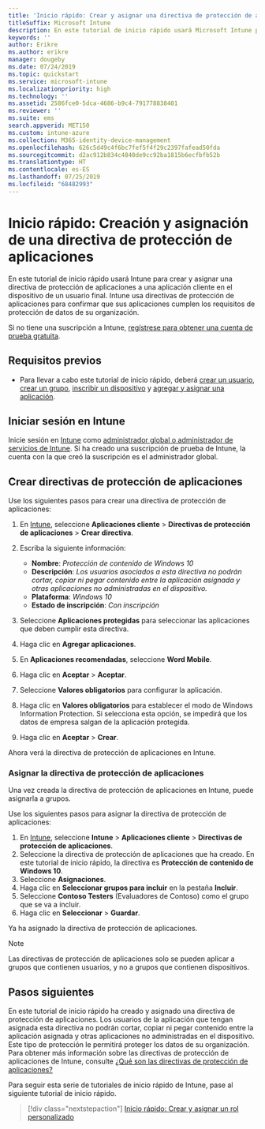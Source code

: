 ```yaml
---
title: 'Inicio rápido: Crear y asignar una directiva de protección de aplicaciones'
titleSuffix: Microsoft Intune
description: En este tutorial de inicio rápido usará Microsoft Intune para crear y asignar una directiva de protección de aplicaciones.
keywords: ''
author: Erikre
ms.author: erikre
manager: dougeby
ms.date: 07/24/2019
ms.topic: quickstart
ms.service: microsoft-intune
ms.localizationpriority: high
ms.technology: ''
ms.assetid: 2586fce0-5dca-4686-b9c4-791778838401
ms.reviewer: ''
ms.suite: ems
search.appverid: MET150
ms.custom: intune-azure
ms.collection: M365-identity-device-management
ms.openlocfilehash: 626c5d49c4f6bc7fef5f4f29c2397fafead50fda
ms.sourcegitcommit: d2ac912b834c4840de9cc92ba1815b6ecfbfb52b
ms.translationtype: HT
ms.contentlocale: es-ES
ms.lasthandoff: 07/25/2019
ms.locfileid: "68482993"
---
```

# <a name="quickstart-create-and-assign-an-app-protection-policy"></a>Inicio rápido: Creación y asignación de una directiva de protección de aplicaciones

En este tutorial de inicio rápido usará Intune para crear y asignar una directiva de protección de aplicaciones a una aplicación cliente en el dispositivo de un usuario final. Intune usa directivas de protección de aplicaciones para confirmar que sus aplicaciones cumplen los requisitos de protección de datos de su organización.

Si no tiene una suscripción a Intune, [regístrese para obtener una cuenta de prueba gratuita](free-trial-sign-up.md).

## <a name="prerequisites"></a>Requisitos previos

- Para llevar a cabo este tutorial de inicio rápido, deberá [crear un usuario](quickstart-create-user.md), [crear un grupo](quickstart-create-group.md), [inscribir un dispositivo](quickstart-setup-auto-enrollment.md) y [agregar y asignar una aplicación](quickstart-add-assign-app.md).

## <a name="sign-in-to-intune"></a>Iniciar sesión en Intune

Inicie sesión en [Intune](https://aka.ms/intuneportal) como [administrador global o administrador de servicios de Intune](users-add.md#types-of-administrators). Si ha creado una suscripción de prueba de Intune, la cuenta con la que creó la suscripción es el administrador global.

## <a name="create-an-app-protection-policy"></a>Crear directivas de protección de aplicaciones

Use los siguientes pasos para crear una directiva de protección de aplicaciones:

1. En [Intune](https://aka.ms/intuneportal), seleccione **Aplicaciones cliente** > **Directivas de protección de aplicaciones** > **Crear directiva**. 
2. Escriba la siguiente información: 

    - **Nombre**: *Protección de contenido de Windows 10*
    - **Descripción**: *Los usuarios asociados a esta directiva no podrán cortar, copiar ni pegar contenido entre la aplicación asignada y otras aplicaciones no administradas en el dispositivo.*
    - **Plataforma**: *Windows 10*
    - **Estado de inscripción**: *Con inscripción*

3. Seleccione **Aplicaciones protegidas** para seleccionar las aplicaciones que deben cumplir esta directiva.
4. Haga clic en **Agregar aplicaciones**.
5. En **Aplicaciones recomendadas**, seleccione **Word Mobile**.
5. Haga clic en **Aceptar** > **Aceptar**. 
6. Seleccione **Valores obligatorios** para configurar la aplicación.
7. Haga clic en **Valores obligatorios** para establecer el modo de Windows Information Protection. Si selecciona esta opción, se impedirá que los datos de empresa salgan de la aplicación protegida.
8. Haga clic en **Aceptar** > **Crear**.

Ahora verá la directiva de protección de aplicaciones en Intune.

### <a name="assign-the-app-protection-policy"></a>Asignar la directiva de protección de aplicaciones

Una vez creada la directiva de protección de aplicaciones en Intune, puede asignarla a grupos. 

Use los siguientes pasos para asignar la directiva de protección de aplicaciones:

1. En [Intune](https://aka.ms/intuneportal), seleccione **Intune** > **Aplicaciones cliente** > **Directivas de protección de aplicaciones**. 
2. Seleccione la directiva de protección de aplicaciones que ha creado. En este tutorial de inicio rápido, la directiva es **Protección de contenido de Windows 10**.
3. Seleccione **Asignaciones**.
4. Haga clic en **Seleccionar grupos para incluir** en la pestaña **Incluir**.
5. Seleccione **Contoso Testers** (Evaluadores de Contoso) como el grupo que se va a incluir.
6. Haga clic en **Seleccionar** > **Guardar**. 

Ya ha asignado la directiva de protección de aplicaciones.

> [!NOTE]
> Las directivas de protección de aplicaciones solo se pueden aplicar a grupos que contienen usuarios, y no a grupos que contienen dispositivos.

## <a name="next-steps"></a>Pasos siguientes

En este tutorial de inicio rápido ha creado y asignado una directiva de protección de aplicaciones. Los usuarios de la aplicación que tengan asignada esta directiva no podrán cortar, copiar ni pegar contenido entre la aplicación asignada y otras aplicaciones no administradas en el dispositivo. Este tipo de protección le permitirá proteger los datos de su organización. Para obtener más información sobre las directivas de protección de aplicaciones de Intune, consulte [¿Qué son las directivas de protección de aplicaciones?](app-protection-policy.md)

Para seguir esta serie de tutoriales de inicio rápido de Intune, pase al siguiente tutorial de inicio rápido.

> [!div class="nextstepaction"]
> [Inicio rápido: Crear y asignar un rol personalizado](quickstart-create-custom-role.md)
